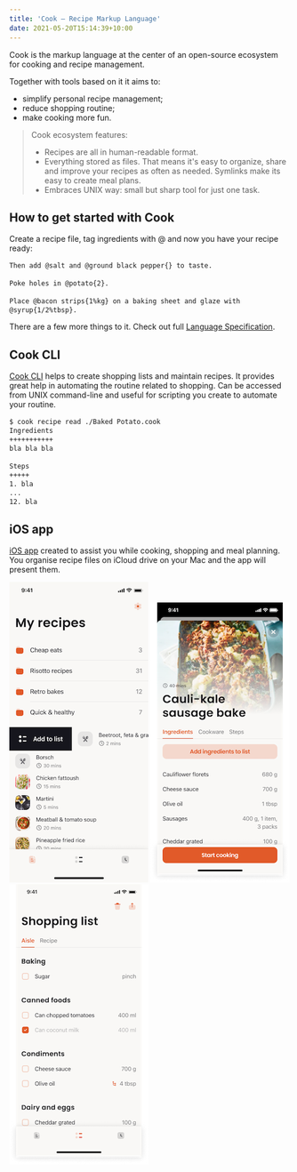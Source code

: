 ```yaml
---
title: 'Cook – Recipe Markup Language'
date: 2021-05-20T15:14:39+10:00
---
```


Cook is the markup language at the center of an open-source ecosystem for cooking and recipe management.

Together with tools based on it it aims to:
* simplify personal recipe management;
* reduce shopping routine;
* make cooking more fun.

> Cook ecosystem features:
> * Recipes are all in human-readable format.
> * Everything stored as files. That means it's easy to organize, share and improve your recipes as often as needed. Symlinks make its easy to create meal plans.
> * Embraces UNIX way: small but sharp tool for just one task.


## How to get started with Cook

Create a recipe file, tag ingredients with @ and now you have your recipe ready:

```
Then add @salt and @ground black pepper{} to taste.

Poke holes in @potato{2}.

Place @bacon strips{1%kg} on a baking sheet and glaze with @syrup{1/2%tbsp}.
```

There are a few more things to it. Check out full [Language Specification](/docs/spec/).


## Cook CLI

[Cook CLI](/cli/) helps to create shopping lists and maintain recipes. It provides great help in automating the routine related to shopping. Can be accessed from UNIX command-line and useful for scripting you create to automate your routine.


```
$ cook recipe read ./Baked Potato.cook
Ingredients
+++++++++++
bla bla bla

Steps
+++++
1. bla
...
12. bla
```

## iOS app

[iOS app](/app/) created to assist you while cooking, shopping and meal planning. You organise recipe files on iCloud drive on your Mac and the app will present them.

![Recipes](/app/recipes.png)
![Recipe](/app/recipe-ingredients.png)
![Shopping list](/app/shopping-list.png)
